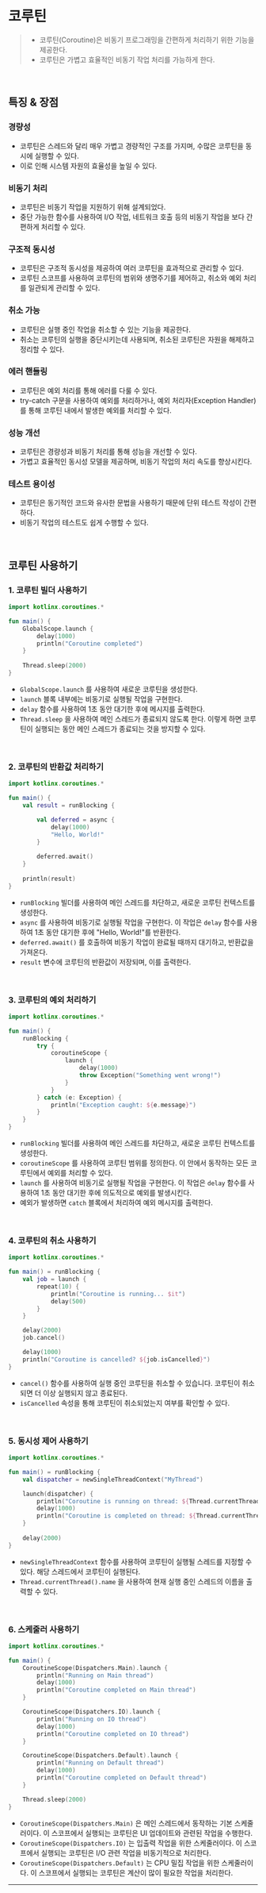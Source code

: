 # **코루틴**
> - 코루틴(Coroutine)은 비동기 프로그래밍을 간편하게 처리하기 위한 기능을 제공한다. 
> - 코루틴은 가볍고 효율적인 비동기 작업 처리를 가능하게 한다.

<br>

## **특징 & 장점**
### 경량성
- 코루틴은 스레드와 달리 매우 가볍고 경량적인 구조를 가지며, 수많은 코루틴을 동시에 실행할 수 있다. 
- 이로 인해 시스템 자원의 효율성을 높일 수 있다.

### 비동기 처리
- 코루틴은 비동기 작업을 지원하기 위해 설계되었다.
- 중단 가능한 함수를 사용하여 I/O 작업, 네트워크 호출 등의 비동기 작업을 보다 간편하게 처리할 수 있다.

### 구조적 동시성
- 코루틴은 구조적 동시성을 제공하여 여러 코루틴을 효과적으로 관리할 수 있다. 
- 코루틴 스코프를 사용하여 코루틴의 범위와 생명주기를 제어하고, 취소와 예외 처리를 일관되게 관리할 수 있다.

### 취소 가능
- 코루틴은 실행 중인 작업을 취소할 수 있는 기능을 제공한다.
- 취소는 코루틴의 실행을 중단시키는데 사용되며, 취소된 코루틴은 자원을 해제하고 정리할 수 있다.

### 에러 핸들링
- 코루틴은 예외 처리를 통해 에러를 다룰 수 있다.
- try-catch 구문을 사용하여 예외를 처리하거나, 예외 처리자(Exception Handler)를 통해 코루틴 내에서 발생한 예외를 처리할 수 있다.

### 성능 개선
- 코루틴은 경량성과 비동기 처리를 통해 성능을 개선할 수 있다.
- 가볍고 효율적인 동시성 모델을 제공하며, 비동기 작업의 처리 속도를 향상시킨다.

### 테스트 용이성
- 코루틴은 동기적인 코드와 유사한 문법을 사용하기 때문에 단위 테스트 작성이 간편하다. 
- 비동기 작업의 테스트도 쉽게 수행할 수 있다.

<br>

## **코루틴 사용하기**
### 1. 코루틴 빌더 사용하기
```kotlin
import kotlinx.coroutines.*

fun main() {
    GlobalScope.launch {
        delay(1000)
        println("Coroutine completed")
    }
    
    Thread.sleep(2000)
}
```
- `GlobalScope.launch` 를 사용하여 새로운 코루틴을 생성한다.
- `launch` 블록 내부에는 비동기로 실행될 작업을 구현한다.
- `delay` 함수를 사용하여 1초 동안 대기한 후에 메시지를 출력한다.
- `Thread.sleep` 을 사용하여 메인 스레드가 종료되지 않도록 한다. 이렇게 하면 코루틴이 실행되는 동안 메인 스레드가 종료되는 것을 방지할 수 있다.

<br>

### 2. 코루틴의 반환값 처리하기
```kotlin
import kotlinx.coroutines.*

fun main() {
    val result = runBlocking {

        val deferred = async {
            delay(1000)
            "Hello, World!"
        }
        
        deferred.await()
    }
    
    println(result)
}
```
- `runBlocking` 빌더를 사용하여 메인 스레드를 차단하고, 새로운 코루틴 컨텍스트를 생성한다.
- `async` 를 사용하여 비동기로 실행될 작업을 구현한다. 이 작업은 `delay` 함수를 사용하여 1초 동안 대기한 후에 "Hello, World!"를 반환한다.
- `deferred.await()` 를 호출하여 비동기 작업이 완료될 때까지 대기하고, 반환값을 가져온다.
- `result` 변수에 코루틴의 반환값이 저장되며, 이를 출력한다.

<br>

### 3. 코루틴의 예외 처리하기
```kotlin
import kotlinx.coroutines.*

fun main() {
    runBlocking {
        try {
            coroutineScope {
                launch {
                    delay(1000)
                    throw Exception("Something went wrong!")
                }
            }
        } catch (e: Exception) {
            println("Exception caught: ${e.message}")
        }
    }
}
```
- `runBlocking` 빌더를 사용하여 메인 스레드를 차단하고, 새로운 코루틴 컨텍스트를 생성한다.
- `coroutineScope` 를 사용하여 코루틴 범위를 정의한다. 이 안에서 동작하는 모든 코루틴에서 예외를 처리할 수 있다.
- `launch` 를 사용하여 비동기로 실행될 작업을 구현한다. 이 작업은 `delay` 함수를 사용하여 1초 동안 대기한 후에 의도적으로 예외를 발생시킨다.
- 예외가 발생하면 `catch` 블록에서 처리하여 예외 메시지를 출력한다.

<br>

### 4. 코루틴의 취소 사용하기
```kotlin
import kotlinx.coroutines.*

fun main() = runBlocking {
    val job = launch {
        repeat(10) {
            println("Coroutine is running... $it")
            delay(500)
        }
    }

    delay(2000)
    job.cancel()

    delay(1000)
    println("Coroutine is cancelled? ${job.isCancelled}")
}
```
- `cancel()` 함수를 사용하여 실행 중인 코루틴을 취소할 수 있습니다. 코루틴이 취소되면 더 이상 실행되지 않고 종료된다.
- `isCancelled` 속성을 통해 코루틴이 취소되었는지 여부를 확인할 수 있다.

<br>

### 5. 동시성 제어 사용하기
```kotlin
import kotlinx.coroutines.*

fun main() = runBlocking {
    val dispatcher = newSingleThreadContext("MyThread")

    launch(dispatcher) {
        println("Coroutine is running on thread: ${Thread.currentThread().name}")
        delay(1000)
        println("Coroutine is completed on thread: ${Thread.currentThread().name}")
    }
    
    delay(2000)
}
```
- `newSingleThreadContext` 함수를 사용하여 코루틴이 실행될 스레드를 지정할 수 있다. 해당 스레드에서 코루틴이 실행된다.
- `Thread.currentThread().name` 을 사용하여 현재 실행 중인 스레드의 이름을 출력할 수 있다.

<br>

### 6. 스케줄러 사용하기
```kotlin
import kotlinx.coroutines.*

fun main() {
    CoroutineScope(Dispatchers.Main).launch {
        println("Running on Main thread")
        delay(1000)
        println("Coroutine completed on Main thread")
    }

    CoroutineScope(Dispatchers.IO).launch {
        println("Running on IO thread")
        delay(1000)
        println("Coroutine completed on IO thread")
    }

    CoroutineScope(Dispatchers.Default).launch {
        println("Running on Default thread")
        delay(1000)
        println("Coroutine completed on Default thread")
    }

    Thread.sleep(2000)
}
```
- `CoroutineScope(Dispatchers.Main)` 은 메인 스레드에서 동작하는 기본 스케줄러이다. 이 스코프에서 실행되는 코루틴은 UI 업데이트와 관련된 작업을 수행한다.
- `CoroutineScope(Dispatchers.IO)` 는 입출력 작업을 위한 스케줄러이다. 이 스코프에서 실행되는 코루틴은 I/O 관련 작업을 비동기적으로 처리한다.
- `CoroutineScope(Dispatchers.Default)` 는 CPU 밀집 작업을 위한 스케줄러이다. 이 스코프에서 실행되는 코루틴은 계산이 많이 필요한 작업을 처리한다.

***